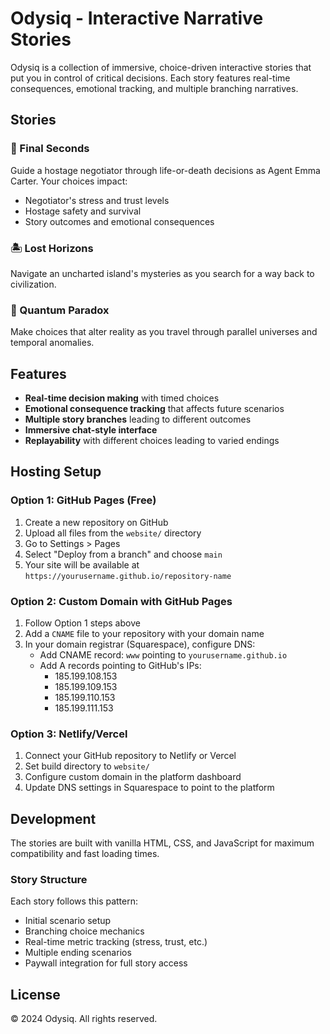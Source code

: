 # Odysiq - Interactive Narrative Stories

Odysiq is a collection of immersive, choice-driven interactive stories that put you in control of critical decisions. Each story features real-time consequences, emotional tracking, and multiple branching narratives.

## Stories

### 🚨 Final Seconds
Guide a hostage negotiator through life-or-death decisions as Agent Emma Carter. Your choices impact:
- Negotiator's stress and trust levels
- Hostage safety and survival
- Story outcomes and emotional consequences

### 🏝️ Lost Horizons  
Navigate an uncharted island's mysteries as you search for a way back to civilization.

### 🌌 Quantum Paradox
Make choices that alter reality as you travel through parallel universes and temporal anomalies.

## Features

- **Real-time decision making** with timed choices
- **Emotional consequence tracking** that affects future scenarios  
- **Multiple story branches** leading to different outcomes
- **Immersive chat-style interface** 
- **Replayability** with different choices leading to varied endings

## Hosting Setup

### Option 1: GitHub Pages (Free)

1. Create a new repository on GitHub
2. Upload all files from the `website/` directory
3. Go to Settings > Pages
4. Select "Deploy from a branch" and choose `main`
5. Your site will be available at `https://yourusername.github.io/repository-name`

### Option 2: Custom Domain with GitHub Pages

1. Follow Option 1 steps above
2. Add a `CNAME` file to your repository with your domain name
3. In your domain registrar (Squarespace), configure DNS:
   - Add CNAME record: `www` pointing to `yourusername.github.io`
   - Add A records pointing to GitHub's IPs:
     - 185.199.108.153
     - 185.199.109.153  
     - 185.199.110.153
     - 185.199.111.153

### Option 3: Netlify/Vercel

1. Connect your GitHub repository to Netlify or Vercel
2. Set build directory to `website/`
3. Configure custom domain in the platform dashboard
4. Update DNS settings in Squarespace to point to the platform

## Development

The stories are built with vanilla HTML, CSS, and JavaScript for maximum compatibility and fast loading times.

### Story Structure

Each story follows this pattern:
- Initial scenario setup
- Branching choice mechanics  
- Real-time metric tracking (stress, trust, etc.)
- Multiple ending scenarios
- Paywall integration for full story access

## License

© 2024 Odysiq. All rights reserved. 